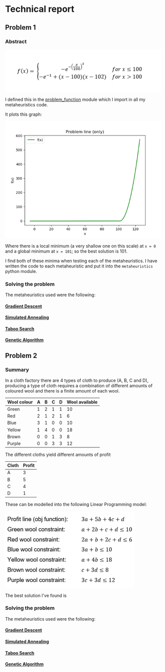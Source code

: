 # Technical report

## Problem 1

### Abstract

<img class="default_img_res" src="./problem1/problemFunction.png?raw=true"/>

I defined this in the [problem_function](./modules/problem_function.py) module which I import in all my metaheuristics code.

It plots this graph:

![f(x)](./problem1/f.png?raw=true "f(x)")

Where there is a local minimum (a very shallow one on this scale) at `x = 0` and a global minimum at `x = 101`; so the best solution is 101.

I find both of these minima when testing each of the metaheuristics. I have written the code to each metaheuristic and put it into the `metaheuristics` python module.

<div class="page"/>

### Solving the problem

The metaheuristics used were the following:

#### [Gradient Descent](./problem1/gradientDescent/gradientDescent.pdf)

#### [Simulated Annealing](./problem1/simulatedAnnealing/simulatedAnnealing.pdf)

#### [Taboo Search](./problem1/tabooSearch/tabooSearch.pdf)

#### [Genetic Algorithm](./problem1/geneticAlgorithm/geneticAlgorithm.pdf)

## Problem 2

### Summary

In a cloth factory there are 4 types of cloth to produce (A, B, C and D), producing a type of cloth requires a combination of different amounts of coloured wool and there is a finite amount of each wool.

| Wool colour | A   | B   | C   | D   | Wool available |
| ----------- | --- | --- | --- | --- | -------------- |
| Green       | 1   | 2   | 1   | 1   | 10             |
| Red         | 2   | 1   | 2   | 1   | 6              |
| Blue        | 3   | 1   | 0   | 0   | 10             |
| Yellow      | 1   | 4   | 0   | 0   | 18             |
| Brown       | 0   | 0   | 1   | 3   | 8              |
| Purple      | 0   | 0   | 3   | 3   | 12             |

The different cloths yield different amounts of profit

| Cloth | Profit |
| ----- | ------ |
| A     | 3      |
| B     | 5      |
| C     | 4      |
| D     | 1      |

<div class="page"/>

These can be modelled into the following Linear Programming model:

<img class="default_img_res" src="./problem2/model.png?raw=true"/>

The best solution I've found is

### Solving the problem

The metaheuristics used were the following:

#### [Gradient Descent](./problem2/gradientDescent/gradientDescent.pdf)

#### [Simulated Annealing](./problem2/simulatedAnnealing/simulatedAnnealing.pdf)

#### [Taboo Search](./problem2/tabooSearch/tabooSearch.pdf)

#### [Genetic Algorithm](./problem2/geneticAlgorithm/geneticAlgorithm.pdf)
